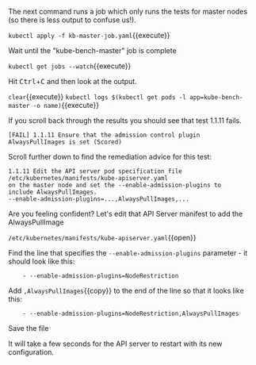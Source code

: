The next command runs a job which only runs the tests for master nodes (so there is less output to confuse us!).

`kubectl apply -f kb-master-job.yaml`{{execute}}

Wait until the "kube-bench-master" job is complete

`kubectl get jobs --watch`{{execute}}

Hit <kbd>Ctrl</kbd>+<kbd>C</kbd> and then look at the output.

`clear`{{execute}}
`kubectl logs $(kubectl get pods -l app=kube-bench-master -o name)`{{execute}}

If you scroll back through the results you should see that test 1.1.11 fails.

```
[FAIL] 1.1.11 Ensure that the admission control plugin AlwaysPullImages is set (Scored)
```

Scroll further down to find the remediation advice for this test:

```
1.1.11 Edit the API server pod specification file /etc/kubernetes/manifests/kube-apiserver.yaml
on the master node and set the --enable-admission-plugins to
include AlwaysPullImages.
--enable-admission-plugins=...,AlwaysPullImages,...
```

Are you feeling confident? Let's edit that API Server manifest to add the AlwaysPullImage

`/etc/kubernetes/manifests/kube-apiserver.yaml`{{open}}

Find the line that specifies the `--enable-admission-plugins` parameter - it should look like this:

```
    - --enable-admission-plugins=NodeRestriction
```

Add `,AlwaysPullImages`{{copy}} to the end of the line so that it looks like this:

```
    - --enable-admission-plugins=NodeRestriction,AlwaysPullImages
```

Save the file

It will take a few seconds for the API server to restart with its new configuration.


